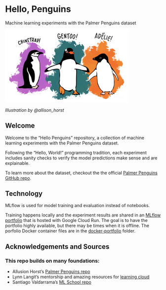 # Hello, Penguins
 Machine learning experiments with the Palmer Penguins dataset


<img src="images/penguins.png" alt="Palmer Penguins illustration" width="400">
<br/>

*Illustration by @allison_horst*


## Welcome
Welcome to the “Hello Penguins” repository, a collection of machine learning experiments with the Palmer Penguins dataset. 

Following the “Hello, World!” programming tradition, each experiment includes sanity checks to verify the model predictions make sense and are explainable.

To learn more about the dataset, checkout the the official [Palmer Penguins GitHub repo](https://github.com/allisonhorst/palmerpenguins/blob/main/README.md).

## Technology 
MLflow is used for model training and evaluation instead of notebooks. 

Training happens locally and the experiment results are shared in an [MLflow portfolio](https://hello-penguins-981081086626.us-central1.run.app/#/) that is hosted with Google Cloud Run. The goal is to have the portfolio highly available, but there may be times when it is offline.  The porfolio Docker container files are in the [docker-portfolio](/docker-portfolio/) folder. 

## Acknowledgements and Sources

### This repo builds on many foundations:

* Allusion Horst’s [Palmer Penguins repo](https://github.com/allisonhorst/palmerpenguins/blob/main/README.md) 
* Lynn Langit’s mentorship and amazing resources for [learning cloud](https://github.com/lynnlangit/learning-cloud) 
* Santiago Valdarrama’s [ML School repo](https://github.com/svpino/ml.school)


